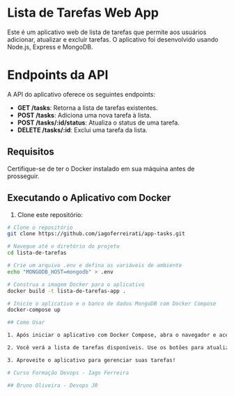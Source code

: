 # Lista de Tarefas Web App

Este é um aplicativo web de lista de tarefas que permite aos usuários adicionar, atualizar e excluir tarefas. O aplicativo foi desenvolvido usando Node.js, Express e MongoDB.

# Endpoints da API
A API do aplicativo oferece os seguintes endpoints:

- **GET /tasks**: Retorna a lista de tarefas existentes.
- **POST /tasks**: Adiciona uma nova tarefa à lista.
- **POST /tasks/:id/status**: Atualiza o status de uma tarefa.
- **DELETE /tasks/:id**: Exclui uma tarefa da lista.


## Requisitos

Certifique-se de ter o Docker instalado em sua máquina antes de prosseguir.


## Executando o Aplicativo com Docker

1. Clone este repositório:

```bash
# Clone o repositório
git clone https://github.com/iagoferreirati/app-tasks.git

# Navegue até o diretório do projeto
cd lista-de-tarefas

# Crie um arquivo .env e defina as variáveis de ambiente
echo "MONGODB_HOST=mongodb" > .env

# Construa a imagem Docker para o aplicativo
docker build -t lista-de-tarefas-app .

# Inicie o aplicativo e o banco de dados MongoDB com Docker Compose
docker-compose up

## Como Usar

1. Após iniciar o aplicativo com Docker Compose, abra o navegador e acesse http://localhost:3000 para usar o aplicativo de lista de tarefas.

2. Você verá a lista de tarefas disponíveis. Use os botões para atualizar o status de uma tarefa, excluí-la ou adicionar uma nova tarefa.

3. Aproveite o aplicativo para gerenciar suas tarefas!

# Curso Formação Devops - Iago Ferreira 

## Bruno Oliveira - Devops JR

